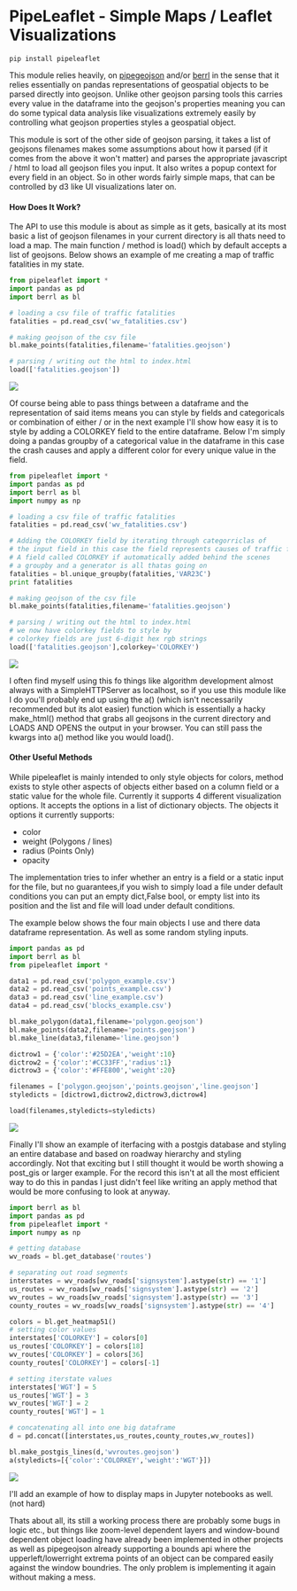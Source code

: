# PipeLeaflet - Simple Maps / Leaflet Visualizations 

```
pip install pipeleaflet
```

This module relies heavily, on [pipegeojson](https://github.com/murphy214/pipegeojson) and/or [berrl](https://github.com/murphy214/berrl) in the sense that it relies essentially on pandas representations of geospatial objects to be parsed directly into geojson. Unlike other geojson parsing tools this carries every value in the dataframe into the geojson's properties meaning you can do some typical data analysis like visualizations extremely easily by controlling what geojson properties styles a geospatial object. 

This module is sort of the other side of geojson parsing, it takes a list of geojsons filenames makes some assumptions about how it parsed (if it comes from the above it won't matter) and parses the appropriate javascript / html to load all geojson files you input. It also writes a popup context for every field in an object. So in other words fairly simple maps, that can be controlled by d3 like UI visualizations later on. 

#### How Does It Work?
The API to use this module is about as simple as it gets, basically at its most basic a list of geojson filenames in your current directory is all thats need to load a map. The main function / method is load() which by default accepts a list of geojsons. Below shows an example of me creating a map of traffic fatalities in my state. 

```Python
from pipeleaflet import *
import pandas as pd
import berrl as bl

# loading a csv file of traffic fatalities
fatalities = pd.read_csv('wv_fatalities.csv')

# making geojson of the csv file
bl.make_points(fatalities,filename='fatalities.geojson')

# parsing / writing out the html to index.html
load(['fatalities.geojson'])
```

![](https://cloud.githubusercontent.com/assets/10904982/18152204/29826368-6fc2-11e6-9e01-2c3304ad715a.png)

Of course being able to pass things between a dataframe and the representation of said items means you can style by fields and categoricals or combination of either / or in the next example I'll show how easy it is to style by adding a COLORKEY field to the entire dataframe. Below I'm simply doing a pandas groupby of a categorical value in the dataframe in this case the crash causes and apply a different color for every unique value in the field. 

```Python
from pipeleaflet import *
import pandas as pd
import berrl as bl
import numpy as np

# loading a csv file of traffic fatalities
fatalities = pd.read_csv('wv_fatalities.csv')

# Adding the COLORKEY field by iterating through categorriclas of
# the input field in this case the field represents causes of traffic fatalities
# A field called COLORKEY if automatically added behind the scenes
# a groupby and a generator is all thatas going on 
fatalities = bl.unique_groupby(fatalities,'VAR23C')
print fatalities

# making geojson of the csv file
bl.make_points(fatalities,filename='fatalities.geojson')

# parsing / writing out the html to index.html
# we now have colorkey fields to style by 
# colorkey fields are just 6-digit hex rgb strings 
load(['fatalities.geojson'],colorkey='COLORKEY')
```
![](https://cloud.githubusercontent.com/assets/10904982/18152205/298e14f6-6fc2-11e6-9b46-953ceac4cf69.png)

I often find myself using this fo things like algorithm development almost always with a SimpleHTTPServer as localhost, so if you use this module like I do you'll probably end up using the a() (which isn't necessarily recommended but its alot easier) function which is essentially a hacky make_html() method that grabs all geojsons in the current directory and LOADS AND OPENS the output in your browser. You can still pass the kwargs into a() method like you would load().

#### Other Useful Methods 
While pipeleaflet is mainly intended to only style objects for colors, method exists to style other aspects of objects either based on a column field or a static value for the whole file. Currently it supports 4 different visualization options. It accepts the options in a list of dictionary objects.
The objects it options it currently supports:
* color
* weight (Polygons / lines)
* radius (Points Only)
* opacity

The implementation tries to infer whether an entry is a field or a static input for the file, but no guarantees,if you wish to simply load a file under default conditions you can put an empty dict,False bool, or empty list into its position and the list and file will load under default conditions.

The example below shows the four main objects I use and there data dataframe representation. As well as some random styling inputs. 

```Python
import pandas as pd
import berrl as bl
from pipeleaflet import *

data1 = pd.read_csv('polygon_example.csv')
data2 = pd.read_csv('points_example.csv')
data3 = pd.read_csv('line_example.csv')
data4 = pd.read_csv('blocks_example.csv')

bl.make_polygon(data1,filename='polygon.geojson')
bl.make_points(data2,filename='points.geojson')
bl.make_line(data3,filename='line.geojson')

dictrow1 = {'color':'#25D2EA','weight':10}
dictrow2 = {'color':'#CC33FF','radius':1}
dictrow3 = {'color':'#FFE800','weight':20}

filenames = ['polygon.geojson','points.geojson','line.geojson']
styledicts = [dictrow1,dictrow2,dictrow3,dictrow4]

load(filenames,styledicts=styledicts)
```

![](https://cloud.githubusercontent.com/assets/10904982/18152206/29932f7c-6fc2-11e6-972f-1a5f3488913b.png)

Finally I'll show an example of iterfacing with a postgis database and styling an entire database and based on roadway hierarchy and styling accordingly. Not that exciting but I still thought it would be worth showing a post_gis or larger example. For the record this isn't at all the most efficient way to do this in pandas I just didn't feel like writing an apply method that would be more confusing to look at anyway. 

```Python
import berrl as bl
import pandas as pd
from pipeleaflet import *
import numpy as np

# getting database
wv_roads = bl.get_database('routes')

# separating out road segments
interstates = wv_roads[wv_roads['signsystem'].astype(str) == '1']
us_routes = wv_roads[wv_roads['signsystem'].astype(str) == '2']
wv_routes = wv_roads[wv_roads['signsystem'].astype(str) == '3']
county_routes = wv_roads[wv_roads['signsystem'].astype(str) == '4']

colors = bl.get_heatmap51()
# setting color values
interstates['COLORKEY'] = colors[0]
us_routes['COLORKEY'] = colors[18]
wv_routes['COLORKEY'] = colors[36]
county_routes['COLORKEY'] = colors[-1]

# setting iterstate values
interstates['WGT'] = 5
us_routes['WGT'] = 3
wv_routes['WGT'] = 2
county_routes['WGT'] = 1

# concatenating all into one big dataframe
d = pd.concat([interstates,us_routes,county_routes,wv_routes])

bl.make_postgis_lines(d,'wvroutes.geojson')
a(styledicts=[{'color':'COLORKEY','weight':'WGT'}])
```

![](https://cloud.githubusercontent.com/assets/10904982/18152408/98868efa-6fc3-11e6-9750-3a49c40710a7.png)

I'll add an example of how to display maps in Jupyter notebooks as well. (not hard)

Thats about all, its still a working process there are probably some bugs in logic etc., but things like zoom-level dependent layers and window-bound dependent object loading have already been implemented in other projects as well as pipegeojson already supporting a bounds api where the upperleft/lowerright extrema points of an object can be compared easily against the window boundries. The only problem is implementing it again without making a mess.  
